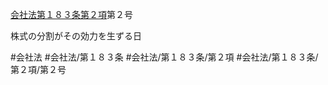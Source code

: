 [会社法第１８３条第２項](会社法＿＿＿＿第１８３条第２項)第２号

株式の分割がその効力を生ずる日


#会社法
#会社法/第１８３条
#会社法/第１８３条/第２項
#会社法/第１８３条/第２項/第２号
